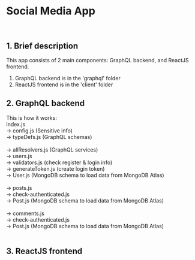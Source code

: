 # **Social Media App** <br><br>

## **1. Brief description**
This app consists of 2 main components: GraphQL backend, and ReactJS frontend. <br>
1. GraphQL backend is in the 'graphql' folder
2. ReactJS frontend is in the 'client' folder

## 2. GraphQL backend <br>
This is how it works: <br>
index.js <br>
    -> config.js                (Sensitive info) <br>
    -> typeDefs.js              (GraphQL schemas) <br><br>
    -> allResolvers.js          (GraphQL services) <br>
        -> users.js <br>
            -> validators.js    (check register & login info) <br>
            -> generateToken.js (create login token) <br>
            -> User.js          (MongoDB schema to load data from MongoDB Atlas) <br><br>
        -> posts.js <br>
            -> check-authenticated.js <br>
            -> Post.js          (MongoDB schema to load data from MongoDB Atlas) <br><br>
        -> comments.js <br>
            -> check-authenticated.js <br>
            -> Post.js          (MongoDB schema to load data from MongoDB Atlas) <br><br>

## **3. ReactJS frontend** <br>

